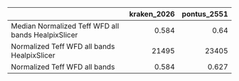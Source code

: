 |                                                    |   kraken_2026 |   pontus_2551 |
|:---------------------------------------------------|--------------:|--------------:|
| Median Normalized Teff WFD all bands HealpixSlicer |         0.584 |         0.64  |
| Normalized Teff WFD all bands HealpixSlicer        |     21495     |     23405     |
| Normalized Teff WFD all bands                      |         0.584 |         0.627 |
